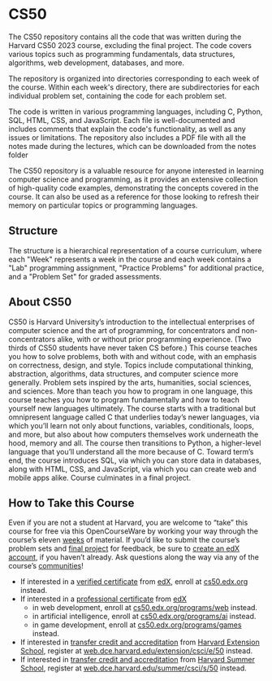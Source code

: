 # CS50

The CS50 repository contains all the code that was written during the Harvard CS50 2023 course, excluding the final project. The code covers various topics such as programming fundamentals, data structures, algorithms, web development, databases, and more.

The repository is organized into directories corresponding to each week of the course. Within each week's directory, there are subdirectories for each individual problem set, containing the code for each problem set.

The code is written in various programming languages, including C, Python, SQL, HTML, CSS, and JavaScript. Each file is well-documented and includes comments that explain the code's functionality, as well as any issues or limitations. The repository also includes a PDF file with all the notes made during the lectures, which can be downloaded from the notes folder

The CS50 repository is a valuable resource for anyone interested in learning computer science and programming, as it provides an extensive collection of high-quality code examples, demonstrating the concepts covered in the course. It can also be used as a reference for those looking to refresh their memory on particular topics or programming languages.

## Structure

The structure is a hierarchical representation of a course curriculum, where each "Week" represents a week in the course and each week contains a "Lab" programming assignment, "Practice Problems" for additional practice, and a "Problem Set" for graded assessments.

## About CS50

CS50 is Harvard University’s introduction to the intellectual enterprises of computer science and the art of programming, for concentrators and non-concentrators alike, with or without prior programming experience. (Two thirds of CS50 students have never taken CS before.) This course teaches you how to solve problems, both with and without code, with an emphasis on correctness, design, and style. Topics include computational thinking, abstraction, algorithms, data structures, and computer science more generally. Problem sets inspired by the arts, humanities, social sciences, and sciences. More than teach you how to program in one language, this course teaches you how to program fundamentally and how to teach yourself new languages ultimately. The course starts with a traditional but omnipresent language called C that underlies today’s newer languages, via which you’ll learn not only about functions, variables, conditionals, loops, and more, but also about how computers themselves work underneath the hood, memory and all. The course then transitions to Python, a higher-level language that you’ll understand all the more because of C. Toward term’s end, the course introduces SQL, via which you can store data in databases, along with HTML, CSS, and JavaScript, via which you can create web and mobile apps alike. Course culminates in a final project.

## How to Take this Course

Even if you are not a student at Harvard, you are welcome to “take” this course for free via this OpenCourseWare by working your way through the course’s eleven [weeks](https://cs50.harvard.edu/x/2023/weeks/) of material. If you’d like to submit the course’s problem sets and [final project](https://cs50.harvard.edu/x/2023/project/) for feedback, be sure to [create an edX account](https://courses.edx.org/register), if you haven’t already. Ask questions along the way via any of the course’s [communities](https://cs50.harvard.edu/x/2023/communities/)!

* If interested in a [verified certificate](https://www.edx.org/verified-certificate) from [edX](https://www.edx.org/), enroll at [cs50.edx.org](https://cs50.edx.org) instead.
* If interested in a [professional certificate](https://www.edx.org/professional-certificate) from [edX](https://www.edx.org/)
  * in web development, enroll at [cs50.edx.org/programs/web](https://cs50.edx.org/programs/web) instead.
  * in artificial intelligence, enroll at [cs50.edx.org/programs/ai](https://cs50.edx.org/programs/ai) instead.
  * in game development, enroll at [cs50.edx.org/programs/games](cs50.edx.org/programs/games) instead.
* If interested in [transfer credit and accreditation](https://extension.harvard.edu/for-students/student-policies-conduct/transfer-credits-accreditation/) from [Harvard Extension School](https://www.extension.harvard.edu/), register at [web.dce.harvard.edu/extension/csci/e/50](https://web.dce.harvard.edu/extension/csci/e/50) instead.
* If interested in [transfer credit and accreditation](https://summer.harvard.edu/academic-opportunities-support/policies-and-regulations/academic-policies/transfer-credit-accreditation/) from [Harvard Summer School](https://www.summer.harvard.edu/), register at [web.dce.harvard.edu/summer/csci/s/50](https://web.dce.harvard.edu/summer/csci/s/50) instead.

